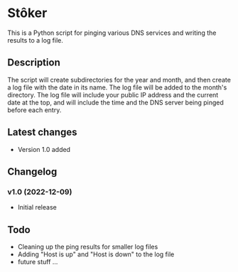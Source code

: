 # Stôker
This is a Python script for pinging various DNS services and writing the results to a log file.

## Description
The script will create subdirectories for the year and month, and then create a log file with the date in its name. The log file will be added to the month's directory. The log file will include your public IP address and the current date at the top, and will include the time and the DNS server being pinged before each entry.

## Latest changes
- Version 1.0 added

## Changelog
### v1.0 (2022-12-09)
- Initial release

## Todo
- Cleaning up the ping results for smaller log files
- Adding "Host is up" and "Host is down" to the log file
- future stuff ...
